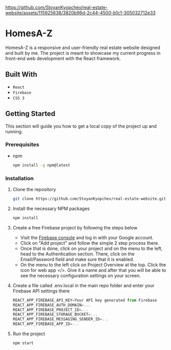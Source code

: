 https://github.com/StoyanKyopchev/real-estate-website/assets/115925638/3820b96d-2c44-4500-b1c1-305032712e33

# HomesA-Z

HomesA-Z is a responsive and user-friendly real estate website designed and built by me. The project is meant to showcase my current progress in front-end web development with the React framework.

## Built With

* `React`
* `Firebase`
* `CSS 3`

## Getting Started

This section will guide you how to get a local copy of the project up and running.

### Prerequisites
* npm
  ```sh
  npm install -g npm@latest
  ```

### Installation

1. Clone the repository
   ```sh
   git clone https://github.com/StoyanKyopchev/real-estate-website.git
   ```
2. Install the necessary NPM packages
   ```sh
   npm install
   ```
3. Create a free Firebase project by following the steps below  

   - Visit the [Firebase console](https://console.firebase.google.com) and log in with your Google account.
   - Click on "Add project" and follow the simple 2 step process there.
   - Once that is done, click on your project and on the menu to the left, head to the Authentication section. There, click on the Email/Password field and make sure that it is enabled.
   - On the menu to the left click on Project Overview at the top. Click the icon for web app </>. Give it a name and after that you will be able to see the necessary configuration settings on your screen.

4. Create a file called .env.local in the main repo folder and enter your Firebase API settings there
   ```js
   REACT_APP_FIREBASE_API_KEY=Your API key generated from Firebase
   REACT_APP_FIREBASE_AUTH_DOMAIN=...
   REACT_APP_FIREBASE_PROJECT_ID=...
   REACT_APP_FIREBASE_STORAGE_BUCKET=...
   REACT_APP_FIREBASE_MESSAGING_SENDER_ID=...
   REACT_APP_FIREBASE_APP_ID=...
   ```
5. Run the project
   ```sh
   npm start
   ```
